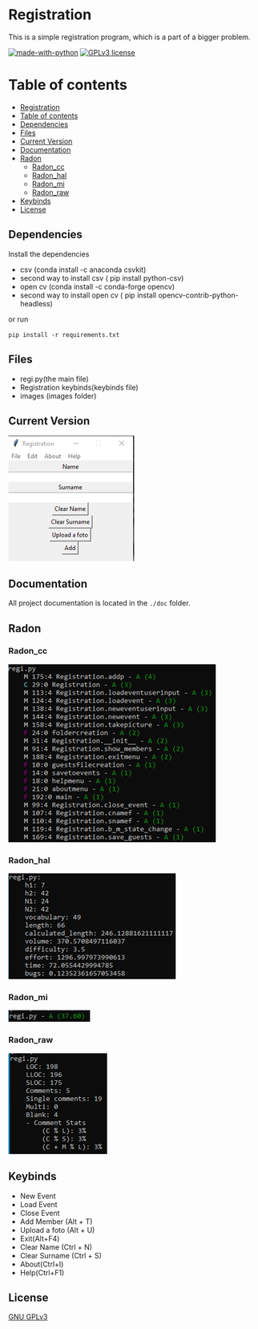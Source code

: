 # Registration

This is a simple registration program, which is a part of a bigger problem.

[![made-with-python](https://img.shields.io/badge/Made%20with-Python-1f425f.svg)](https://www.python.org/) [![GPLv3 license](https://img.shields.io/badge/License-GPLv3-blue.svg)](http://perso.crans.org/besson/LICENSE.html)

# Table of contents

<!--ts-->
  * [Registration](#Registration)
  * [Table of contents](#Table_of_contents)
  * [Dependencies](#Dependencies)
  * [Files](#Files)
  * [Current Version](#Current_Version)
  * [Documentation](#Documentation)
  * [Radon](#Radon)
    * [Radon_cc](#Radon_cc)
    * [Radon_hal](#Radon_hal)
    * [Radon_mi](#Radon_mi)
    * [Radon_raw](#Radon_raw)
  * [Keybinds](#Keybinds)
  * [License](#License)
<!--ts-->

## Dependencies

Install the dependencies

<ul>
  <li> csv (conda install -c anaconda csvkit) </li>
  <li> second way to install csv ( pip install python-csv) </li>
  <li> open cv (conda install -c conda-forge opencv) </li>
  <li> second way to install open cv ( pip install opencv-contrib-python-headless) </li>
</ul>

or run


```shell
pip install -r requirements.txt
```

## Files

<ul>
  <li> regi.py(the main file)</li>
  <li> Registration keybinds(keybinds file) </li>
  <li> images (images folder) </li>
 </ul>


## Current Version

<p><img src ="images/reg.png" title = "Registration Version"/> </p>

## Documentation

All project documentation is located in the `./doc`  folder.

## Radon

### Radon_cc

<p><img src = "images/radon cc regi.png" title = "Radon cc"/> </p>

### Radon_hal

<p><img src = "images/radon hal regi.png" title = "Radon hal"/> </p>

### Radon_mi

<p><img src = "images/radon mi regi.png" title = "Radon mi"/> </p>

### Radon_raw

<p><img src = "images/radon raw regi.png" title = "Radon raw"/> </p>

## Keybinds

<ul>
  <li> New Event </li>
  <li> Load Event </li>
  <li> Close Event </li>
  <li> Add Member (Alt + T) </li>
  <li> Upload a foto (Alt + U) </li>
  <li> Exit(Alt+F4) </li>
  <li> Clear Name (Ctrl + N) </li>
  <li> Clear Surname (Ctrl + S) </li>
  <li> About(Ctrl+I) </li>
  <li> Help(Ctrl+F1) </li>
</ul>


## License
[GNU GPLv3](https://choosealicense.com/licenses/gpl-3.0/)
